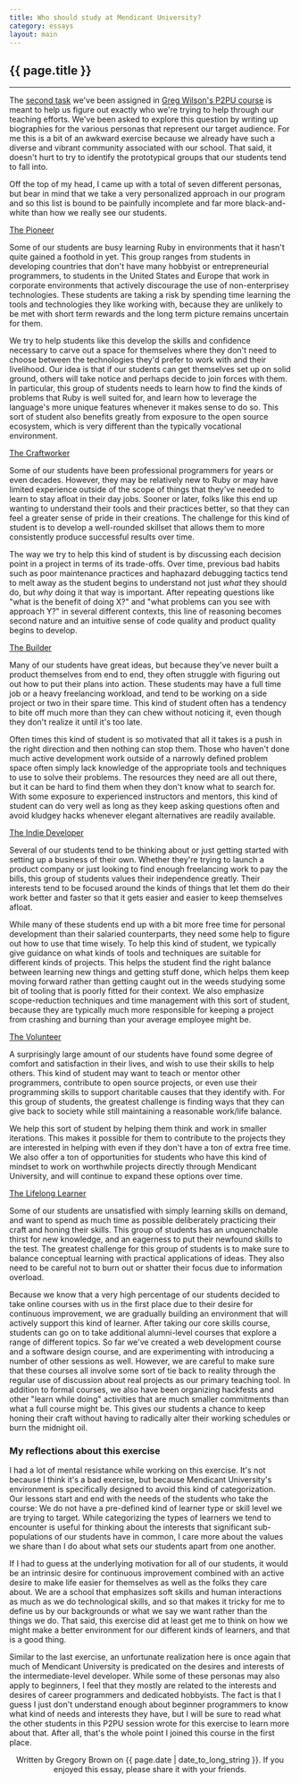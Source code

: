 ```yaml
---
title: Who should study at Mendicant University?
category: essays
layout: main
---
```


## {{ page.title }}

<hr>

The [second task](http://p2pu.org/en/groups/how-to-teach-webcraft-and-programming-to-free-range-students/content/what-do-you-want-your-learners-to-learn/) we've been assigned in [Greg Wilson's P2PU course](http://p2pu.org/en/groups/how-to-teach-webcraft-and-programming-to-free-range-students) is meant to help us figure out exactly who we're trying to help through our teaching efforts. We've been asked to explore this question by writing up biographies for the various personas that represent our target audience. For me this is a bit of an awkward exercise because we already have such a diverse and vibrant community associated with our school. That said, it doesn't hurt to try to identify the prototypical groups that our students tend to fall into. 

Off the top of my head, I came up with a total of seven different personas, but bear in mind that we take a very personalized approach in our program and so this list is bound to be painfully incomplete and far more black-and-white than how we really see our students.

<p><u>The Pioneer</u></p>

Some of our students are busy learning Ruby in environments that it hasn't quite gained a foothold in yet. This group ranges from students in developing countries that don't have many hobbyist or entrepreneurial programmers, to students in the United States and Europe that work in corporate environments that actively discourage the use of non-enterprisey technologies. These students are taking a risk by spending time learning the tools and technologies they like working with, because they are unlikely to be met with short term rewards and the long term picture remains uncertain for them. 

We try to help students like this develop the skills and confidence necessary to carve out a space for themselves where they don't need to choose between the technologies they'd prefer to work with and their livelihood. Our idea is that if our students can get themselves set up on solid ground, others will take notice and perhaps decide to join forces with them. In particular, this group of students needs to learn how to find the kinds of problems that Ruby is well suited for, and learn how to leverage the language's more unique features whenever it makes sense to do so. This sort of student also benefits greatly from exposure to the open source ecosystem, which is very different than the typically vocational environment. 

<p><u>The Craftworker</u></p>

Some of our students have been professional programmers for years or even decades. However, they may be relatively new to Ruby or may have limited experience outside of the scope of things that they've needed to learn to stay afloat in their day jobs. Sooner or later, folks like this end up wanting to understand their tools and their practices better, so that they can feel a greater sense of pride in their creations. The challenge for this kind of student is to develop a well-rounded skillset that allows them to more consistently produce successful results over time.

The way we try to help this kind of student is by discussing each decision point in a project in terms of its trade-offs. Over time, previous bad habits such as poor maintenance practices and haphazard debugging tactics tend to melt away as the student begins to understand not just *what* they should do, but *why* doing it that way is important. After repeating questions like "what is the benefit of doing X?" and "what problems can you see with approach Y?" in several different contexts, this line of reasoning becomes second nature and an intuitive sense of code quality and product quality begins to develop.

<p><u>The Builder</u></p>

Many of our students have great ideas, but because they've never built a product themselves from end to end, they often struggle with figuring out out how to put their plans into action. These students may have a full time job or a heavy freelancing workload, and tend to be working on a side project or two in their spare time. This kind of student often has a tendency to bite off much more than they can chew without noticing it, even though they don't realize it until it's too late.

Often times this kind of student is so motivated that all it takes is a push in the right direction and then nothing can stop them. Those who haven't done much active development work outside of a narrowly defined problem space often simply lack knowledge of the appropriate tools and techniques to use to solve their problems. The resources they need are all out there, but it can be hard to find them when they don't know what to search for. With some exposure to experienced instructors and mentors, this kind of student can do very well as long as they keep asking questions often and avoid kludgey hacks whenever elegant alternatives are readily available.

<p><u>The Indie Developer</u></p>

Several of our students tend to be thinking about or just getting started with setting up a business of their own. Whether they're trying to launch a product company or just looking to find enough freelancing work to pay the bills, this group of students values their independence greatly. Their interests tend to be focused around the kinds of things that let them do their work better and faster so that it gets easier and easier to keep themselves afloat.

While many of these students end up with a bit more free time for personal development than their salaried counterparts, they need some help to figure out how to use that time wisely. To help this kind of student, we typically give guidance on what kinds of tools and techniques are suitable for different kinds of projects. This helps the student find the right balance between learning new things and getting stuff done, which helps them keep moving forward rather than getting caught out in the weeds studying some bit of tooling that is poorly fitted for their context. We also emphasize scope-reduction techniques and time management with this sort of student, because they are typically much more responsible for keeping a project from crashing and burning than your average employee might be.

<p><u>The Volunteer</u></p>

A surprisingly large amount of our students have found some degree of comfort and satisfaction in their lives, and wish to use their skills to help others. This kind of student may want to teach or mentor other programmers, contribute to open source projects, or even use their programming skills to support charitable causes that they identify with. For this group of students, the greatest challenge is finding ways that they can give back to society while still maintaining a reasonable work/life balance.

We help this sort of student by helping them think and work in smaller iterations. This makes it possible for them to contribute to the projects they are interested in helping with even if they don't have a ton of extra free time. We also offer a ton of opportunities for students who have this kind of mindset to work on worthwhile projects directly through Mendicant University, and will continue to expand these options over time.

<p><u>The Lifelong Learner</u></p>

Some of our students are unsatisfied with simply learning skills on demand, and want to spend as much time as possible deliberately practicing their craft and honing their skills. This group of students has an unquenchable thirst for new knowledge, and an eagerness to put their newfound skills to the test. The greatest challenge for this group of students is to make sure to balance conceptual learning with practical applications of ideas. They also need to be careful not to burn out or shatter their focus due to information overload.

Because we know that a very high percentage of our students decided to take online courses with us in the first place due to their desire for continuous improvement, we are gradually building an environment that will actively support this kind of learner. After taking our core skills course, students can go on to take additional alumni-level courses that explore a range of different topics. So far we've created a web development course and a software design course, and are experimenting with introducing a number of other sessions as well. However, we are careful to make sure that these courses all involve some sort of tie back to reality through the regular use of discussion about real projects as our primary teaching tool. In addition to formal courses, we also have been organizing hackfests and other "learn while doing" activities that are much smaller commitments than what a full course might be. This gives our students a chance to keep honing their craft without having to radically alter their working schedules or burn the midnight oil.

### My reflections about this exercise

I had a lot of mental resistance while working on this exercise. It's not because I think it's a bad exercise, but because Mendicant University's environment is specifically designed to avoid this kind of categorization. Our lessons start and end with the needs of the students who take the course: We do not have a pre-defined kind of learner type or skill level we are trying to target. While categorizing the types of learners we tend to encounter is useful for thinking about the interests that significant sub-populations of our students have in common, I care more about the values we share than I do about what sets our students apart from one another.

If I had to guess at the underlying motivation for all of our students, it would be an intrinsic desire for continuous improvement combined with an active desire to make life easier for themselves as well as the folks they care about. We are a school that emphasizes soft skills and human interactions as much as we do technological skills, and so that makes it tricky for me to define us by our backgrounds or what we say we want rather than the things we do. That said, this exercise did at least get me to think on how we might make a better environment for our different kinds of learners, and that is a good thing.

Similar to the last exercise, an unfortunate realization here is once again that much of Mendicant University is predicated on the desires and interests of the intermediate-level developer. While some of these personas may also apply to beginners, I feel that they mostly are related to the interests and desires of career programmers and dedicated hobbyists. The fact is that I guess I just don't understand enough about beginner programmers to know what kind of needs and interests they have, but I will be sure to read what the other students in this P2PU session wrote for this exercise to learn more about that. After all, that's the whole point I joined this course in the first place. 

<p style="text-align: center; font-size: 1.0em">Written by Gregory Brown on {{ page.date | date_to_long_string }}. If you enjoyed this essay, please share it with your friends.</p>

